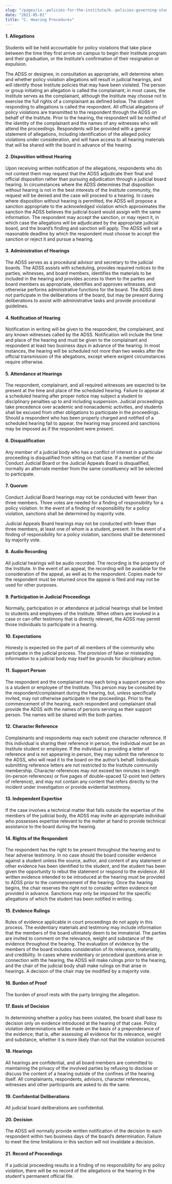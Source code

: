 ```yaml
---
slug: "/pages/iv.-policies-for-the-institute/b.-policies-governing-student-conduct-and-student-organizations/b.-conduct/b.2.d.-student-conduct-disciplinary-process/c.-hearing-procedures"
date: "2021-05-01"
title: "C. Hearing Procedures"
---
```


#### 1.  **Allegations**

Students will be held accountable for policy violations that take place between the time they first arrive on campus to begin their Institute program and their graduation, or the Institute’s confirmation of their resignation or expulsion.

The ADSS or designee, in consultation as appropriate, will determine when and whether policy violation allegations will result in judicial hearings, and will identify those Institute policies that may have been violated. The person or group initiating an allegation is called the complainant; in most cases, the Institute serves as the complainant, although the Institute may choose not to exercise the full rights of a complainant as defined below. The student responding to allegations is called the respondent. All official allegations of policy violations are transmitted to the respondent through the ADSS on behalf of the Institute. Prior to the hearing, the respondent will be notified of the identity of the complainant and the names of any witnesses who will attend the proceedings. Respondents will be provided with a general statement of allegations, including identification of the alleged policy violations under consideration, and will have access to all hearing materials that will be shared with the board in advance of the hearing.

#### 2.  **Disposition without Hearing**

Upon receiving written notification of the allegations, respondents who do not contest them may request that the ADSS adjudicate their final and official disposition rather than pursuing adjudication through a judicial board hearing. In circumstances where the ADSS determines that disposition without hearing is not in the best interests of the Institute community, the request will be denied and the case will proceed to a hearing. In cases where disposition without hearing is permitted, the ADSS will propose a sanction appropriate to the acknowledged violation which approximates the sanction the ADSS believes the judicial board would assign with the same information. The respondent may accept the sanction, or may reject it, in which case the allegations will be adjudicated by the appropriate judicial board, and the board’s finding and sanction will apply. The ADSS will set a reasonable deadline by which the respondent must choose to accept the sanction or reject it and pursue a hearing.

#### 3.  **Administration of Hearings**

The ADSS serves as a procedural advisor and secretary to the judicial boards. The ADSS assists with scheduling, provides required notices to the parties, witnesses, and board members, identifies the materials to be included in the hearing and provides access to them to the parties and board members as appropriate, identifies and approves witnesses, and otherwise performs administrative functions for the board. The ADSS does not participate in the deliberations of the board, but may be present during deliberations to assist with administrative tasks and provide procedural guidelines.

#### 4.  **Notification of Hearing**

Notification in writing will be given to the respondent, the complainant, and any known witnesses called by the ADSS. Notification will include the time and place of the hearing and must be given to the complainant and respondent at least two business days in advance of the hearing. In most instances, the hearing will be scheduled not more than two weeks after the official transmission of the allegations, except where exigent circumstances require otherwise.

#### 5\. **Attendance at Hearings**

The respondent, complainant, and all required witnesses are expected to be present at the time and place of the scheduled hearing. Failure to appear at a scheduled hearing after proper notice may subject a student to disciplinary penalties up to and including suspension. Judicial proceedings take precedence over academic and nonacademic activities, and students shall be excused from other obligations to participate in the proceedings. Should a respondent who has been properly charged and notified of a scheduled hearing fail to appear, the hearing may proceed and sanctions may be imposed as if the respondent were present.

#### 6\. **Disqualification**

Any member of a judicial body who has a conflict of interest in a particular proceeding is disqualified from sitting on that case. If a member of the Conduct Judicial Board or the Judicial Appeals Board is disqualified, normally an alternate member from the same constituency will be selected to participate.

#### 7.  **Quorum**

Conduct Judicial Board hearings may not be conducted with fewer than three members. Three votes are needed for a finding of responsibility for a policy violation. In the event of a finding of responsibility for a policy violation, sanctions shall be determined by majority vote.

Judicial Appeals Board hearings may not be conducted with fewer than three members, at least one of whom is a student, present. In the event of a finding of responsibility for a policy violation, sanctions shall be determined by majority vote.

#### 8.  **Audio Recording**

All judicial hearings will be audio recorded. The recording is the property of the Institute. In the event of an appeal, the recording will be available for the consideration of the appeal, as well as to the respondent. Copies made for the respondent must be returned once the appeal is filed and may not be used for other purposes.

#### 9.  **Participation in Judicial Proceedings**

Normally, participation in or attendance at judicial hearings shall be limited to students and employees of the Institute. When others are involved in a case or can offer testimony that is directly relevant, the ADSS may permit those individuals to participate in a hearing.

#### 10.  **Expectations**

Honesty is expected on the part of all members of the community who participate in the judicial process. The provision of false or misleading information to a judicial body may itself be grounds for disciplinary action.

#### 11.  **Support Person**

The respondent and the complainant may each bring a support person who is a student or employee of the Institute. This person may be consulted by the respondent/complainant during the hearing, but, unless specifically invited, may not otherwise participate in the proceedings. Prior to the commencement of the hearing, each respondent and complainant shall provide the ADSS with the names of persons serving as their support person. The names will be shared with the both parties.

#### 12.  **Character Reference**

Complainants and respondents may each submit one character reference. If this individual is sharing their reference in person, the individual must be an Institute student or employee. If the individual is providing a letter of reference and is not appearing in person, they may submit the reference to the ADSS, who will read it to the board on the author’s behalf. Individuals submitting reference letters are not restricted to the Institute community membership. Character references may not exceed ten minutes in length (in-person references) or five pages of double-spaced 12-point text (letters of reference), and may not contain any content that refers directly to the incident under investigation or provide evidential testimony.

#### 13.  **Independent Expertise**

If the case involves a technical matter that falls outside the expertise of the members of the judicial body, the ADSS may invite an appropriate individual who possesses expertise relevant to the matter at hand to provide technical assistance to the board during the hearing.

#### 14.  **Rights of the Respondent**

The respondent has the right to be present throughout the hearing and to hear adverse testimony. In no case should the board consider evidence against a student unless the source, author, and content of any statement or other evidence has been identified to the student, and the student has been given the opportunity to rebut the statement or respond to the evidence. All written evidence intended to be introduced at the hearing must be provided to ADSS prior to the commencement of the hearing. Once the hearing begins, the chair reserves the right not to consider written evidence not provided in advance. Sanctions may only be imposed for the specific allegations of which the student has been notified in writing.

#### 15.  **Evidence Rulings**

Rules of evidence applicable in court proceedings do not apply in this process. The evidentiary materials and testimony may include information that the members of the board ultimately deem to be immaterial. The parties are invited to comment on the relevance, weight and substance of the evidence throughout the hearing. The evaluation of evidence by the members of the board includes consideration of its relevance, materiality, and credibility. In cases where evidentiary or procedural questions arise in connection with the hearing, the ADSS will make rulings prior to the hearing, and the chair of the judicial body shall make rulings on that arise in hearings. A decision of the chair may be modified by a majority vote.

#### 16.  **Burden of Proof**

The burden of proof rests with the party bringing the allegation.

#### 17.  **Basis of Decision**

In determining whether a policy has been violated, the board shall base its decision only on evidence introduced at the hearing of that case. Policy violation determinations will be made on the basis of a preponderance of the evidence; that is, after assessing all evidence for its relevance, weight and substance, whether it is more likely than not that the violation occurred.

#### 18.  **Hearings**

All hearings are confidential, and all board members are committed to maintaining the privacy of the involved parties by refusing to disclose or discuss the content of a hearing outside of the confines of the hearing itself. All complainants, respondents, advisors, character references, witnesses and other participants are asked to do the same.

#### 19.  **Confidential Deliberations**

All judicial board deliberations are confidential.

#### 20.  **Decision**

The ADSS will normally provide written notification of the decision to each respondent within two business days of the board’s determination. Failure to meet the time limitations in this section will not invalidate a decision.

#### 21.  **Record of Proceedings**

If a judicial proceeding results in a finding of no responsibility for any policy violation, there will be no record of the allegations or the hearing in the student's permanent official file.